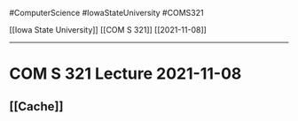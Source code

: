 #ComputerScience  #IowaStateUniversity #COMS321 


[[Iowa State University]] [[COM S 321]] [[2021-11-08]]

---

# COM S 321 Lecture 2021-11-08


## [[Cache]]

